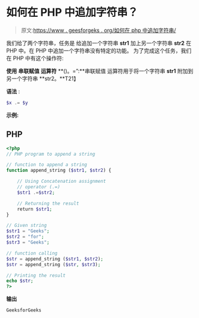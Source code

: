 # 如何在 PHP 中追加字符串？

> 原文:[https://www . geesforgeks . org/如何在 php 中追加字符串/](https://www.geeksforgeeks.org/how-to-append-a-string-in-php/)

我们给了两个字符串，任务是 给追加一个字符串 **str1** 加上另一个字符串 **str2** 在 PHP 中。在 PHP 中追加一个字符串没有特定的功能。 为了完成这个任务，我们在 PHP 中有这个操作符:

**使用** **串联赋值** **运算符** **()。=”:**串联赋值 运算符用于将一个字符串 **str1** 附加到另一个字符串 **str2。**T21】

**语法** :

```php
$x .= $y

```

**示例:**

## PHP

```php
<?php
// PHP program to append a string 

// function to append a string 
function append_string ($str1, $str2) {

    // Using Concatenation assignment
    // operator (.=)
    $str1 .=$str2;

    // Returning the result 
    return $str1;
}

// Given string
$str1 = "Geeks"; 
$str2 = "for"; 
$str3 = "Geeks"; 

// function calling
$str = append_string ($str1, $str2);
$str = append_string ($str, $str3);

// Printing the result
echo $str; 
?>
```

**输出**

```php
GeeksforGeeks
```